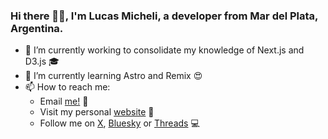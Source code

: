 ### Hi there 👋🏻, I'm Lucas Micheli, a developer from Mar del Plata, Argentina.

- 🔭 I’m currently working to consolidate my knowledge of Next.js and D3.js 🎓
- 🌱 I’m currently learning Astro and Remix 😍
- 📫 How to reach me:
  - Email [me!](mailto:hello@lucasmicheli.com) 📩
  - Visit my personal [website](https://lucasmicheli.com) 👀
  - Follow me on [X](https://x.com/LucasMicheli), [Bluesky](https://bsky.app/profile/lucasmicheli.com) or [Threads](https://www.threads.net/@lucasmicheli) 💻
